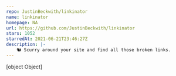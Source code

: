 ```yaml
---
repo: JustinBeckwith/linkinator
name: linkinator
homepage: NA
url: https://github.com/JustinBeckwith/linkinator
stars: 1052
starredAt: 2021-06-21T23:46:27Z
description: |-
    🐿 Scurry around your site and find all those broken links. 
---
```


[object Object]
